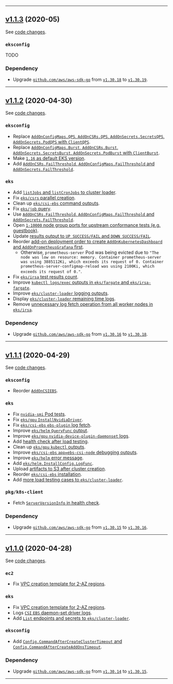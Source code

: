 

<hr>


## [v1.1.3](https://github.com/aws/aws-k8s-tester/releases/tag/v1.1.3) (2020-05)

See [code changes](https://github.com/aws/aws-k8s-tester/compare/v1.1.2...v1.1.3).

### `eksconfig`

TODO

### Dependency

- Upgrade [`github.com/aws/aws-sdk-go`](https://github.com/aws/aws-sdk-go/releases) from [`v1.30.18`](https://github.com/aws/aws-sdk-go/releases/tag/v1.30.18) to [`v1.30.19`](https://github.com/aws/aws-sdk-go/releases/tag/v1.30.19).


<hr>


## [v1.1.2](https://github.com/aws/aws-k8s-tester/releases/tag/v1.1.2) (2020-04-30)

See [code changes](https://github.com/aws/aws-k8s-tester/compare/v1.1.1...v1.1.2).

### `eksconfig`

- Replace [`AddOnConfigMaps.QPS`, `AddOnCSRs.QPS`, `AddOnSecrets.SecretsQPS`, `AddOnSecrets.PodQPS` with `ClientQPS`](https://github.com/aws/aws-k8s-tester/commit/35a3f0f5b7356d0c5e5871e30e5c25df3d6e18c3).
- Replace [`AddOnConfigMaps.Burst`, `AddOnCSRs.Burst`, `AddOnSecrets.SecretsBurst`, `AddOnSecrets.PodBurst` with `ClientBurst`](https://github.com/aws/aws-k8s-tester/commit/35a3f0f5b7356d0c5e5871e30e5c25df3d6e18c3).
- Make [`1.16` as default EKS version](https://github.com/aws/aws-k8s-tester/commit/3ec335f6e3478ee67f8bbc98a6628ce0ed26a5e4).
- Add [`AddOnCSRs.FailThreshold`, `AddOnConfigMaps.FailThreshold` and `AddOnSecrets.FailThreshold`](https://github.com/aws/aws-k8s-tester/commit/1ca247353e98152fe8ef21ba14e06ad85e0d22a8).

### `eks`

- Add [`listJobs` and `listCronJobs` to cluster loader](https://github.com/aws/aws-k8s-tester/commit/a4eb3fe1367275fdc8c413efe3c0751e81907e4c).
- Fix [`eks/csrs` parallel creation](https://github.com/aws/aws-k8s-tester/commit/8fd9a10a8a1f2c604fd19fe969ca9a858c15d60b).
- Clean up [`eks/csi-ebs` command outputs](https://github.com/aws/aws-k8s-tester/commit/a72d437aad67021fc34e3ee091d8bdb281effad8).
- Fix [`eks/job` query](https://github.com/aws/aws-k8s-tester/commit/11f8d9faf768983b713cf46a8be51accbfddcaca).
- Use [`AddOnCSRs.FailThreshold`, `AddOnConfigMaps.FailThreshold` and `AddOnSecrets.FailThreshold`](https://github.com/aws/aws-k8s-tester/commit/1ca247353e98152fe8ef21ba14e06ad85e0d22a8).
- Open [`1-10000` node group ports for upstream conformance tests (e.g. guestbook)](https://github.com/aws/aws-k8s-tester/commit/1e45a83b000d9a314ff1181ac0acf5bd3f3d98ca).
- Update [results output to `UP SUCCESS/FAIL` and `DOWN SUCCESS/FAIL`](https://github.com/aws/aws-k8s-tester/commit/5e7937ea974df455b8e07786a0b2f7aed3e7d6a8).
- Reorder [add-on deployment order to create `AddOnKubernetesDashboard` and `AddOnPrometheusGrafana` first](https://github.com/aws/aws-k8s-tester/commit/5234fb7a1515a44aa947cf48ddcb7062fdce6c45).
  - Otherwise, `prometheus-server` Pod was being evicted due to `"The node was low on resource: memory. Container prometheus-server was using 3885112Ki, which exceeds its request of 0. Container prometheus-server-configmap-reload was using 2100Ki, which exceeds its request of 0."`.
- Fix [`eks/irsa` test results count](https://github.com/aws/aws-k8s-tester/commit/1b702d5d4519438105c5de231597bf558ab8112e).
- Improve [`kubectl logs/exec` outputs in `eks/fargate` and `eks/irsa-fargate`](https://github.com/aws/aws-k8s-tester/commit/9418e475d056a2cf791f2e3a4f8aa87cc41c4ec6).
- Improve [`eks/cluster-loader` logging outputs](https://github.com/aws/aws-k8s-tester/commit/c6cafeb0f3c93121d2c4669c1a46c81868de7a28).
- Display [`eks/cluster-loader` remaining time logs](https://github.com/aws/aws-k8s-tester/commit/ee6cbb885ab2a20292c76a78a9730d7277ffed0f).
- Remove [unnecessary log fetch operation from all worker nodes in `eks/irsa`](https://github.com/aws/aws-k8s-tester/commit/c6cafeb0f3c93121d2c4669c1a46c81868de7a28).

### Dependency

- Upgrade [`github.com/aws/aws-sdk-go`](https://github.com/aws/aws-sdk-go/releases) from [`v1.30.16`](https://github.com/aws/aws-sdk-go/releases/tag/v1.30.16) to [`v1.30.18`](https://github.com/aws/aws-sdk-go/releases/tag/v1.30.18).


<hr>


## [v1.1.1](https://github.com/aws/aws-k8s-tester/releases/tag/v1.1.1) (2020-04-29)

See [code changes](https://github.com/aws/aws-k8s-tester/compare/v1.1.0...v1.1.1).

### `eksconfig`

- Reorder [`AddOnCSIEBS`](https://github.com/aws/aws-k8s-tester/commit/a6429ad9566427f6515ad6579f5ae619b31d19af).

### `eks`

- Fix [`nvidia-smi` Pod tests](https://github.com/aws/aws-k8s-tester/commit/ccaf87bbd6c3dc281f33e9fd52d058406bd7cb12).
- Fix [`eks/gpu` `InstallNvidiaDriver`](https://github.com/aws/aws-k8s-tester/commit/be9a0febf05d4e361a26069ae6accea4f8fdeaf2).
- Fix [`eks/csi-ebs` `ebs-plugin` log fetch](https://github.com/aws/aws-k8s-tester/commit/ccaf87bbd6c3dc281f33e9fd52d058406bd7cb12).
- Improve [`eks/helm` `QueryFunc` output](https://github.com/aws/aws-k8s-tester/commit/ccaf87bbd6c3dc281f33e9fd52d058406bd7cb12).
- Improve [`eks/gpu` `nvidia-device-plugin-daemonset` logs](https://github.com/aws/aws-k8s-tester/commit/a66de07db067e6e2ee56749c522f841f65fa6c64).
- Add [health check after load testing](https://github.com/aws/aws-k8s-tester/commit/f6bea5e350a665dff4f628720adc8e564e2b6670).
- Clean up [`eks/gpu` `kubectl` outputs](https://github.com/aws/aws-k8s-tester/commit/0d99ab95c6ae3e645a5dffd8e8934f33c1592437).
- Improve [`eks/csi-ebs` `app=ebs-csi-node` debugging outputs](https://github.com/aws/aws-k8s-tester/commit/aac285d62a6570007ee502a37e784575ff81fb5f).
- Improve [`eks/helm` error message](https://github.com/aws/aws-k8s-tester/commit/89e7039ab99ea1377fc88fa0de38190533c21d74).
- Add [`eks/helm.InstallConfig.LogFunc`](https://github.com/aws/aws-k8s-tester/commit/86c2867ac0e0f56010dba27b9bb64cb87ba4eed7).
- Upload [artifacts to S3 after cluster creation](https://github.com/aws/aws-k8s-tester/commit/912da1f877424871df5b4f21e6217da6d619bae1).
- Reorder [`eks/csi-ebs` installation](https://github.com/aws/aws-k8s-tester/commit/a6429ad9566427f6515ad6579f5ae619b31d19af).
- Add [more load testing cases to `eks/cluster-loader`](https://github.com/aws/aws-k8s-tester/commit/e7f33ed67339dcc6abbf29e98bf22946f0fe1c05).

### `pkg/k8s-client`

- Fetch [`ServerVersionInfo` in health check](https://github.com/aws/aws-k8s-tester/commit/9b099c6e31ffe0e64c1d6c7ef9dafa31ebf13bcf).

### Dependency

- Upgrade [`github.com/aws/aws-sdk-go`](https://github.com/aws/aws-sdk-go/releases) from [`v1.30.15`](https://github.com/aws/aws-sdk-go/releases/tag/v1.30.15) to [`v1.30.16`](https://github.com/aws/aws-sdk-go/releases/tag/v1.30.16).


<hr>


## [v1.1.0](https://github.com/aws/aws-k8s-tester/releases/tag/v1.1.0) (2020-04-28)

See [code changes](https://github.com/aws/aws-k8s-tester/compare/v1.0.9...v1.1.0).

### `ec2`

- Fix [VPC creation template for 2-AZ regions](https://github.com/aws/aws-k8s-tester/commit/c8f4e888d4249cc4934be335672d096b37479eec).

### `eks`

- Fix [VPC creation template for 2-AZ regions](https://github.com/aws/aws-k8s-tester/commit/c8f4e888d4249cc4934be335672d096b37479eec).
- Logs [`CSI` `EBS` daemon-set driver logs](https://github.com/aws/aws-k8s-tester/commit/a77c3c33710324e9ec8d98fa76a75ca3a68cba89).
- Add [`List` endpoints and secrets to `eks/cluster-loader`](https://github.com/aws/aws-k8s-tester/commit/a3d69d50a5298f54b4b9e516dcc3578d7b35cecb).

### `eksconfig`

- Add [`Config.CommandAfterCreateClusterTimeout` and `Config.CommandAfterCreateAddOnsTimeout`](https://github.com/aws/aws-k8s-tester/commit/558cccb8cf01554c365784509815c88470ec58c9).

### Dependency

- Upgrade [`github.com/aws/aws-sdk-go`](https://github.com/aws/aws-sdk-go/releases) from [`v1.30.14`](https://github.com/aws/aws-sdk-go/releases/tag/v1.30.14) to [`v1.30.15`](https://github.com/aws/aws-sdk-go/releases/tag/v1.30.15).


<hr>

